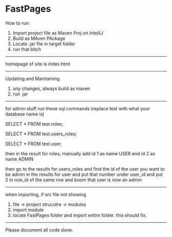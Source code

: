 # FastPages

How to run:

1. Import project file as Maven Proj on IntelliJ
2. Build as MAven PAckage
3. Locate .jar file in target folder
4. run that bitch

---------------------

homepage of site is index.html

-----------------------

Updating and Maintaining
1. any changes, always build as maven
2. run .jar

--------------------------

for admin stuff run these sql commands (replace test with what your database name is)

SELECT * FROM test.roles;

SELECT * FROM test.users_roles;

SELECT * FROM test.user;

then in the result for roles, manually add id 1 as name USER and id 2 as name ADMIN

then go to the results for users_roles and find the id of the user you want to be admin in the results for user 
and put that number under user_id and put 2 in role_id of the same row and boom that user is now an admin

--------------------------
when importing, if src file not showing
1. file -> project strucutre -> modules
2. import module
3. locate FastPages folder and import entire folder.
this should fix.

------------




Please document all code done.
